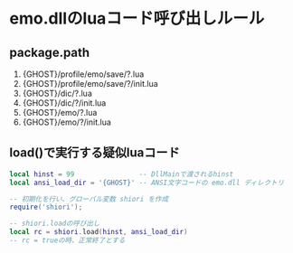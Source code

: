 # emo.dllのluaコード呼び出しルール

## package.path

1. {GHOST}/profile/emo/save/?.lua
2. {GHOST}/profile/emo/save/?/init.lua
3. {GHOST}/dic/?.lua
4. {GHOST}/dic/?/init.lua
5. {GHOST}/emo/?.lua
6. {GHOST}/emo/?/init.lua

## load()で実行する疑似luaコード

```lua
local hinst = 99                -- DllMainで渡されるhinst
local ansi_load_dir = '{GHOST}' -- ANSI文字コードの emo.dll ディレクトリ

-- 初期化を行い、グローバル変数 shiori を作成
require('shiori');

-- shiori.loadの呼び出し
local rc = shiori.load(hinst, ansi_load_dir)
-- rc = trueの時、正常終了とする
```

